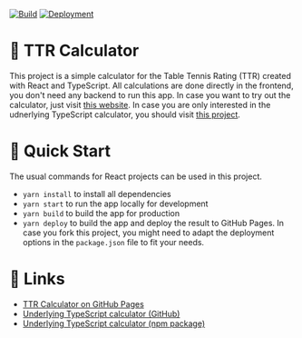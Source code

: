 [![Build](https://github.com/luth1um/ttr-calculator/actions/workflows/build.yml/badge.svg)](https://github.com/luth1um/ttr-calculator/actions/workflows/build.yml) [![Deployment](https://github.com/luth1um/ttr-calculator/actions/workflows/deploy.yml/badge.svg?branch=release)](https://github.com/luth1um/ttr-calculator/actions/workflows/deploy.yml)

# 🏓 TTR Calculator

This project is a simple calculator for the Table Tennis Rating (TTR) created with React and TypeScript. All calculations are done directly in the frontend, you don't need any backend to run this app. In case you want to try out the calculator, just visit [this website](https://luth1um.github.io/ttr-calculator/). In case you are only interested in the udnerlying TypeScript calculator, you should visit [this project](https://github.com/luth1um/ttr-calculator-typescript).

# 🚀 Quick Start

The usual commands for React projects can be used in this project.

- `yarn install` to install all dependencies
- `yarn start` to run the app locally for development
- `yarn build` to build the app for production
- `yarn deploy` to build the app and deploy the result to GitHub Pages. In case you fork this project, you might need to adapt the deployment options in the `package.json` file to fit your needs.

# 🔗 Links

- [TTR Calculator on GitHub Pages](https://luth1um.github.io/ttr-calculator/)
- [Underlying TypeScript calculator (GitHub)](https://github.com/luth1um/ttr-calculator-typescript)
- [Underlying TypeScript calculator (npm package)](https://www.npmjs.com/package/ttr-calculator-typescript)
